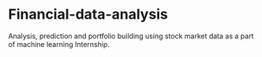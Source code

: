 # Financial-data-analysis

Analysis, prediction and portfolio building using stock market data as a part of machine learning Internship.

